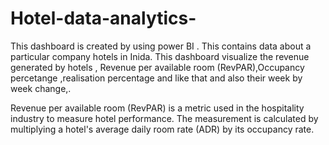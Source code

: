 # Hotel-data-analytics-
This dashboard is created by using power BI . This contains data about  a particular company hotels in Inida.
This dashboard visualize the revenue generated by hotels , Revenue per available room (RevPAR),Occupancy percetange ,realisation percentage and like that and also their week by week change,.

Revenue per available room (RevPAR) is a metric used in the hospitality industry to measure hotel performance. The measurement is calculated by multiplying a hotel's average daily room rate (ADR) by its occupancy rate.
